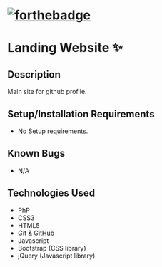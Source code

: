 # [![forthebadge](https://forthebadge.com/images/badges/built-with-love.svg)](https://forthebadge.com)

# Landing Website :sparkles:

## Description
 Main site for github profile.

## Setup/Installation Requirements
* No Setup requirements.

## Known Bugs
* N/A

## Technologies Used
* PhP
* CSS3
* HTML5
* Git & GitHub
* Javascript
* Bootstrap (CSS library)
* jQuery (Javascript library)
